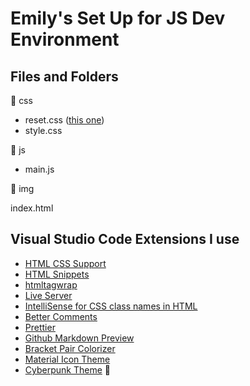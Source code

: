 # Emily's Set Up for JS  Dev Environment

## Files and Folders

:file_folder: css
- reset.css ([this one](https://jgthms.com/minireset.css/))
- style.css

:file_folder: js
- main.js

:file_folder: img

index.html


## Visual Studio Code Extensions I use

* [HTML CSS Support](https://marketplace.visualstudio.com/items?itemName=ecmel.vscode-html-css)
* [HTML Snippets](https://marketplace.visualstudio.com/items?itemName=abusaidm.html-snippets)
* [htmltagwrap](https://marketplace.visualstudio.com/items?itemName=bradgashler.htmltagwrap)
* [Live Server](https://marketplace.visualstudio.com/items?itemName=ritwickdey.LiveServer)
* [IntelliSense for CSS class names in HTML](https://marketplace.visualstudio.com/items?itemName=Zignd.html-css-class-completion)
* [Better Comments](https://marketplace.visualstudio.com/items?itemName=aaron-bond.better-comments)
* [Prettier](https://marketplace.visualstudio.com/items?itemName=esbenp.prettier-vscode)
* [Github Markdown Preview](https://marketplace.visualstudio.com/items?itemName=bierner.github-markdown-preview)
* [Bracket Pair Colorizer](https://marketplace.visualstudio.com/items?itemName=CoenraadS.bracket-pair-colorizer)
* [Material Icon Theme](https://marketplace.visualstudio.com/items?itemName=PKief.material-icon-theme)
*  [Cyberpunk Theme](https://marketplace.visualstudio.com/items?itemName=max-SS.cyberpunk) :space_invader:




